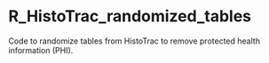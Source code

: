 # R_HistoTrac_randomized_tables
Code to randomize tables from HistoTrac to remove protected  health information (PHI).
